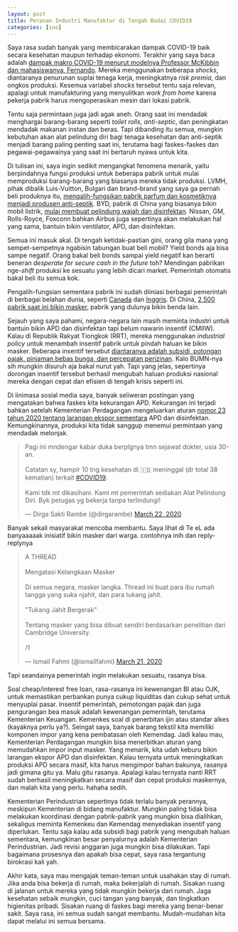```yaml
---
layout: post
title: Peranan Industri Manufaktur di Tengah Badai COVID19
categories: [ino]
---
```


Saya rasa sudah banyak yang membicarakan dampak COVID-19 baik secara kesehatan maupun terhadap ekonomi. Terakhir yang saya baca adalah [dampak makro COVID-19 menurut modelnya Professor McKibbin dan mahasiswanya, Fernando](https://cama.crawford.anu.edu.au/publication/cama-working-paper-series/16221/global-macroeconomic-impacts-covid-19-seven-scenarios). Mereka menggunakan beberapa *shocks*, diantaranya penurunan suplai tenaga kerja, meningkatnya *risk premia*, dan ongkos produksi. Kesemua variabel *shocks* tersebut tentu saja relevan, apalagi untuk manufakturing yang menyulitkan *work from home* karena pekerja pabrik harus mengoperasikan mesin dari lokasi pabrik.

Tentu saja permintaan juga jadi agak aneh. Orang saat ini mendadak menghargai barang-barang seperti *toilet rolls*, *anti-septic*, dan peningkatan mendadak makanan instan dan beras.  Tapi dibanding itu semua, mungkin kebutuhan akan alat pelindung diri bagi tenaga kesehatan dan anti-septik menjadi barang paling penting saat ini, terutama bagi faskes-faskes dan pegawai-pegawainya yang saat ini bertaruh nyawa untuk kita.

Di tulisan ini, saya ingin sedikit mengangkat fenomena menarik, yaitu berpindahnya fungsi produksi untuk beberapa pabrik untuk mulai memproduksi barang-barang yang biasanya mereka tidak produksi. LVMH, pihak dibalik Luis-Vuitton, Bulgari dan brand-brand yang saya ga pernah beli produknya itu, [mengalih-fungsikan pabrik parfum dan kosmetiknya menjadi produsen anti-septik](https://fashionista.com/2020/03/fashion-beauty-companies-coronavirus-covid19-manufacturing-products-help). BYD, pabrik di China yang biasanya bikin mobil listrik, [mulai membuat pelindung wajah dan disinfektan](https://www.manufacturingglobal.com/leadership/covid-19-ev-companies-begin-manufacturing-medical-equipment). Nissan, GM, Rolls-Royce, Foxconn bahkan Airbus juga sepertinya akan melakukan hal yang sama, bantuin bikin ventilator, APD, dan disinfektan.

Semua ini masuk akal. Di tengah ketidak-pastian gini, orang gila mana yang sempet-sempetnya ngabisin tabungan buat beli mobil? Yield bonds aja bisa sampe negatif. Orang bakal beli bonds sampai yield negatif kan berarti beneran *desperate for secure cash in the future* toh? Mendingan pabrikan nge-*shift* produksi ke sesuatu yang lebih dicari market. Pemerintah otomatis bakal beli itu semua kok.

Pengalih-fungsian sementara pabrik ini sudah diiniasi berbagai pemerintah di berbagai belahan dunia, seperti [Canada](https://nationalpost.com/news/politics/covid-19-trudeau-announces-plan-to-mobilize-industry-to-produce-medical-supplies) dan [Inggris](https://www.autoblog.com/2020/03/16/coronavirus-british-government-ventilators-automakers-rolls-royce/). Di China, [2,500 pabrik saat ini bikin masker](https://fortune.com/2020/03/17/coronavirus-mask-hand-sanitizer-factory/), pabrik yang dulunya bikin benda lain.

Sejauh yang saya pahami, negara-negara lain masih meminta industri untuk bantuin bikin APD dan disinfektan tapi belum nawarin insentif (CMIIW). Kalau di Republik Rakyat Tiongkok (RRT), mereka menggunakan *industrial policy* untuk menambah insentif pabrik untuk pindah haluan ke bikin masker. Beberapa insentif tersebut [diantaranya adalah subsidi, potongan pajak, pinjaman bebas bunga, dan percepatan perizinan](https://www.scmp.com/economy/global-economy/article/3074821/coronavirus-chinas-mask-making-juggernaut-cranks-gear). Kalo BUMN-nya sih mungkin disuruh aja bakal nurut yah. Tapi yang jelas, sepertinya dorongan insentif tersebut berhasil mengubah haluan produksi nasional mereka dengan cepat dan efisien di tengah krisis seperti ini.

Di linimasa sosial media saya, banyak seliweran postingan yang mengatakan bahwa faskes kita kekurangan APD. Kekurangan ini terjadi bahkan setelah Kementerian Perdagangan mengeluarkan aturan [nomor 23 tahun 2020 tentang larangan ekspor sementara](http://jdih.kemendag.go.id/peraturan/detail/1967/2) APD dan disinfektan. Kemungkinannya, produksi kita tidak sanggup menemui permintaan yang mendadak melonjak.

<blockquote class="twitter-tweet"><p lang="in" dir="ltr">Pagi ini mndengar kabar duka berplgnya tmn sejawat dokter, usia 30-an.<br><br>Catatan sy, hampir 10 tng kesehatan di 🇮🇩 meninggal (dr total 38 kematian) terkait <a href="https://twitter.com/hashtag/COVID19?src=hash&amp;ref_src=twsrc%5Etfw">#COVID19</a>.<br><br>Kami tdk mt dikasihani. Kami mt pemerintah sediakan Alat Pelindung Diri. Byk petugas yg bekerja tanpa terlindungi!</p>&mdash; Dirga Sakti Rambe (@dirgarambe) <a href="https://twitter.com/dirgarambe/status/1241517978522243072?ref_src=twsrc%5Etfw">March 22, 2020</a></blockquote> <script async src="https://platform.twitter.com/widgets.js" charset="utf-8"></script>

Banyak sekali masyarakat mencoba membantu. Saya lihat di Te eL ada banyaaaaak inisiatif bikin masker dari warga. contohnya inih dan reply-replynya

<blockquote class="twitter-tweet"><p lang="in" dir="ltr">A THREAD<br><br>Mengatasi Kelangkaan Masker<br><br>Di semua negara, masker langka. Thread ini buat para ibu rumah tangga yang suka njahit, dan para tukang jahit. <br><br>&quot;Tukang Jahit Bergerak&quot;<br><br>Tentang masker yang bisa dibuat sendiri berdasarkan penelitian dari Cambridge University.<br><br>/1</p>&mdash; Ismail Fahmi (@ismailfahmi) <a href="https://twitter.com/ismailfahmi/status/1241215019494150144?ref_src=twsrc%5Etfw">March 21, 2020</a></blockquote> <script async src="https://platform.twitter.com/widgets.js" charset="utf-8"></script>

Tapi seandainya pemerintah ingin melakukan sesuatu, rasanya bisa.

Soal cheap/interest free loan, rasa-rasanya ini kewenangan BI atau OJK, untuk memastikan perbankan punya cukup liquiditas dan cukup sehat untuk menyuplai pasar. Insentif pemerintah, pemotongan pajak dan juga pengurangan bea masuk adalah kewenangan pemerintah, terutama Kementerian Keuangan. Kemenkes soal di penerbitan ijin atau standar alkes (kayaknya perlu ya?). Seingat saya, banyak barang tekstil kita memiliki komponen impor yang kena pembatasan oleh Kemendag. Jadi kalau mau, Kementerian Perdagangan mungkin bisa menerbitkan aturan yang memudahkan impor input masker. Yang menarik, kita udah keburu bikin larangan ekspor APD dan disinfektan. Kalau ternyata untuk meningkatkan produksi APD secara masif, kita harus mengimpor bahan bakunya, rasanya jadi gimana gitu ya. Malu gitu rasanya. Apalagi kalau ternyata nanti RRT sudah berhasil meningkatkan secara masif dan cepat produksi maskernya, dan malah kita yang perlu. hahaha sedih.

Kementerian Perindustrian sepertinya tidak terlalu banyak perannya, meskipun Kementerian di bidang manufaktur. Mungkin paling tidak bisa melakukan koordinasi dengan pabrik-pabrik yang mungkin bisa dialihkan, sekaligus meminta Kemenkeu dan Kemendag menyediakan insentif yang diperlukan. Tentu saja kalau ada subsidi bagi pabrik yang mengubah haluan sementara, kemungkinan besar penyalurnya adalah Kementerian Perindustrian. Jadi revisi anggaran juga mungkin bisa dilakukan. Tapi bagaimana prosesnya dan apakah bisa cepat, saya rasa tergantung birokrasi kali yah.

Akhir kata, saya mau mengajak teman-teman untuk usahakan stay di rumah. Jika anda bisa bekerja di rumah, maka bekerjalah di rumah. Sisakan ruang di jalanan untuk mereka yang tidak mungkin bekerja dari rumah. Jaga kesehatan sebaik mungkin, cuci tangan yang banyak, dan tingkatkan higienitas pribadi. Sisakan ruang di faskes bagi mereka yang benar-benar sakit. Saya rasa, ini semua sudah sangat membantu. Mudah-mudahan kita dapat melalui ini semua bersama.

